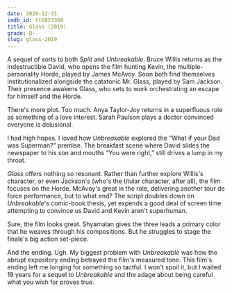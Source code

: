 ```yaml
---
date: 2020-12-31
imdb_id: tt6823368
title: Glass (2019)
grade: D-
slug: glass-2019
---
```


A sequel of sorts to both <span data-imdb-id="tt4972582">_Split_</span> and <span data-imdb-id="tt0217869">_Unbreakable_</span>. Bruce Willis returns as the indestructible David, who opens the film hunting Kevin, the multiple-personality Horde, played by James McAvoy. Soon both find themselves institutionalized alongside the catatonic Mr. Glass, played by Sam Jackson. Their presence awakens Glass, who sets to work orchestrating an escape for himself and the Horde.

<!-- end -->

There's more plot. Too much. Anya Taylor-Joy returns in a superfluous role as something of a love interest. Sarah Paulson plays a doctor convinced everyone is delusional.

I had high hopes. I loved how _Unbreakable_ explored the “What if your Dad was Superman?” premise. The breakfast scene where David slides the newspaper to his son and mouths “You were right,” still drives a lump in my throat.

_Glass_ offers nothing so resonant. Rather than further explore Willis's character, or even Jackson's (who's the titular character, after all), the film focuses on the Horde. McAvoy's great in the role, delivering another tour de force performance, but to what end? The script doubles down on _Unbreakable_'s comic-book thesis, yet expends a good deal of screen time attempting to convince us David and Kevin aren't superhuman.

Sure, the film looks great. Shyamalan gives the three leads a primary color that he weaves through his compositions. But he struggles to stage the finale's big action set-piece.

And the ending. Ugh. My biggest problem with _Unbreakable_ was how the abrupt expository ending betrayed the film's measured tone. This film's ending left me longing for something so tactful. I won't spoil it, but I waited 19 years for a sequel to _Unbreakable_ and the adage about being careful what you wish for proves true.